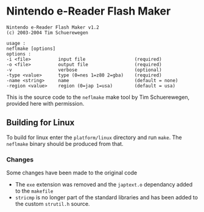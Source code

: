 # Nintendo e-Reader Flash Maker

	Nintendo e-Reader Flash Maker v1.2
	(c) 2003-2004 Tim Schuerewegen

	usage :
	neflmake [options]
	options :
	-i <file>          input file                  (required)
	-o <file>          output file                 (required)
	-v                 verbose                     (optional)
	-type <value>      type (0=nes 1=z80 2=gba)    (required)
	-name <string>     name                        (default = none)
	-region <value>    region (0=jap 1=usa)        (default = usa)


This is the source code to the `neflmake` make tool by Tim Schuerewegen, provided here with permission.

## Building for Linux

To build for linux enter the `platform/linux` directory and run `make`. The `neflmake` binary should be produced from that.  
  
### Changes
Some changes have been made to the original code

 - The `exe` extension was removed and the `japtext.o` dependancy added to the `makefile`
 - `stricmp` is no longer part of the standard libraries and has been added to the custom `strutil.h` source.